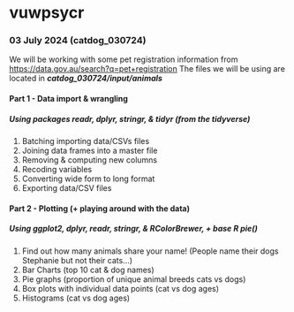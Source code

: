 # vuwpsycr

### 03 July 2024 (catdog_030724) 
We will be working with some pet registration information from https://data.gov.au/search?q=pet+registration
The files we will be using are located in ***catdog_030724/input/animals***
#### Part 1 - Data import & wrangling 
##### Using packages readr, dplyr, stringr, & tidyr (from the tidyverse)
1.  Batching importing data/CSVs files 
2.  Joining data frames into a master file
3.  Removing & computing new columns
4.  Recoding variables 
5.  Converting wide form to long format
6.  Exporting data/CSV files
#### Part 2 - Plotting (+ playing around with the data) 
##### Using ggplot2, dplyr, readr, stringr, &  RColorBrewer, + base R pie()
1. Find out how many animals share your name! (People name their dogs Stephanie but not their cats...)
2. Bar Charts (top 10 cat & dog names)
3. Pie graphs (proportion of unique animal breeds cats vs dogs)
4. Box plots with individual data points (cat vs dog ages)
5. Histograms (cat vs dog ages)




